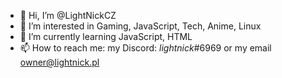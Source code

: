 - 👋 Hi, I’m @LightNickCZ
- 👀 I’m interested in Gaming, JavaScript, Tech, Anime, Linux
- 🌱 I’m currently learning JavaScript, HTML
- 📫 How to reach me: my Discord: _lightnick_#6969 or my email owner@lightnick.pl

<!---
LightNickCZ/LightNickCZ is a ✨ special ✨ repository because its `README.md` (this file) appears on your GitHub profile.
You can click the Preview link to take a look at your changes.
--->

